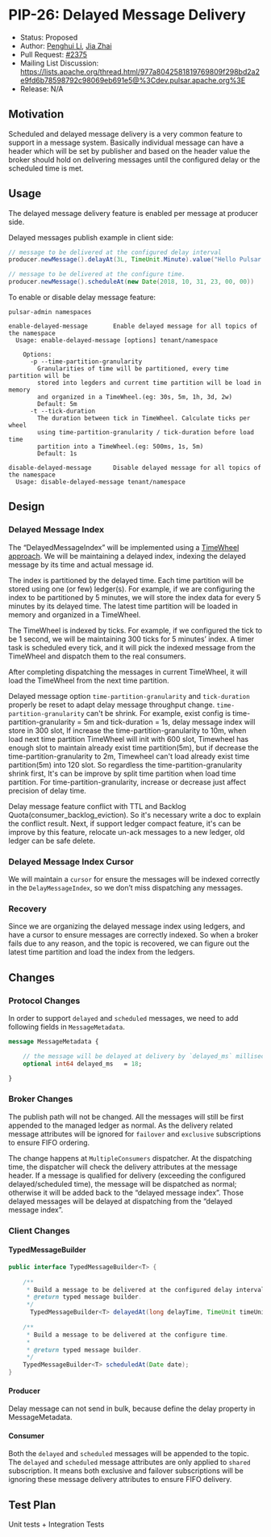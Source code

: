 # PIP-26: Delayed Message Delivery
* Status: Proposed
* Author: [Penghui Li](https://github.com/codelipenghui), [Jia Zhai](https://github.com/zhaijack)
* Pull Request: [#2375](https://github.com/apache/pulsar/issues/2375)
* Mailing List Discussion: https://lists.apache.org/thread.html/977a8042581819769809f298bd2a2e9fd6b78598792c98069eb691e5@%3Cdev.pulsar.apache.org%3E
* Release: N/A

## Motivation
Scheduled and delayed message delivery is a very common feature to support in a message system. Basically individual message can have a header which will be set by publisher and based on the header value the broker should hold on delivering messages until the configured delay or the scheduled time is met. 

## Usage
The delayed message delivery feature is enabled per message at producer side.

Delayed messages publish example in client side:

```java
// message to be delivered at the configured delay interval
producer.newMessage().delayAt(3L, TimeUnit.Minute).value("Hello Pulsar!").send();

// message to be delivered at the configure time.
producer.newMessage().scheduleAt(new Date(2018, 10, 31, 23, 00, 00))
```

To enable or disable delay message feature:

```shell
pulsar-admin namespaces

enable-delayed-message 	     Enable delayed message for all topics of the namespace
  Usage: enable-delayed-message [options] tenant/namespace
  
  	Options:
  	  -p --time-partition-granularity
  	  	Granularities of time will be partitioned, every time partition will be 
  	  	stored into legders and current time partition will be load in memory 
  	  	and organized in a TimeWheel.(eg: 30s, 5m, 1h, 3d, 2w)
  	  	Default: 5m
  	  -t --tick-duration
  	  	The duration between tick in TimeWheel. Calculate ticks per wheel
  	  	using time-partition-granularity / tick-duration before load time 
  	  	partition into a TimeWheel.(eg: 500ms, 1s, 5m)
  	    Default: 1s
  	    
disable-delayed-message 	 Disable delayed message for all topics of the namespace
  Usage: disable-delayed-message tenant/namespace
```

## Design

### Delayed Message Index

The “DelayedMessageIndex” will be implemented using a [TimeWheel approach](http://www.cs.columbia.edu/~nahum/w6998/papers/sosp87-timing-wheels.pdf). We will be maintaining a delayed index, indexing the delayed message by its time and actual message id.

The index is partitioned by the delayed time. Each time partition will be stored using one (or few) ledger(s). For example, if we are configuring  the index to be partitioned by 5 minutes, we will store the index data for every 5 minutes by its delayed time. The latest time partition will be loaded in memory and organized in a TimeWheel.

The TimeWheel is indexed by ticks. For example, if we configured the tick to be 1 second, we will be maintaining 300 ticks for 5 minutes’ index. A timer task is scheduled every tick, and it will pick the indexed message from the TimeWheel and dispatch them to the real consumers.

After completing dispatching the messages in current TimeWheel, it will load the TimeWheel from the next time partition.

Delayed message option ` time-partition-granularity ` and `tick-duration` properly be reset to adapt delay message throughput change.   ` time-partition-granularity `  can't be shrink. For example, exist config is time-partition-granularity = 5m and tick-duration = 1s, delay message index will store in 300 slot, If increase the time-partition-granularity to 10m, when load next time partition TimeWheel will init with 600 slot, Timewheel has enough slot to maintain already exist time partition(5m), but if decrease the time-partition-granularity to 2m, Timewheel can't load already exist time partition(5m) into 120 slot. So regardless the time-partition-granularity shrink first, It's can be improve by split time partition when load time partition. For time-partition-granularity, increase or decrease just affect precision of delay time.

Delay message feature conflict with TTL and Backlog Quota(consumer_backlog_eviction). So it's necessary write a doc to explain the conflict result. Next, if support ledger compact feature, it's can be improve by this feature, relocate un-ack messages to a new ledger, old ledger can be safe delete.

### Delayed Message Index Cursor

We will maintain a `cursor` for ensure the messages will be indexed correctly in the `DelayMessageIndex`, so we don’t miss dispatching any messages.

### Recovery

Since we are organizing the delayed message index using ledgers, and have a cursor to ensure messages are correctly indexed. So when a broker fails due to any reason, and the topic is recovered, we can figure out the latest time partition and load the index from the ledgers. 

## Changes

### Protocol Changes

In order to support `delayed` and `scheduled` messages, we need to add following fields in `MessageMetadata`.

```protobuf
message MessageMetadata {

    // the message will be delayed at delivery by `delayed_ms` milliseconds.
    optional int64 delayed_ms 	= 18;

}
```

### Broker Changes

The publish path will not be changed. All the messages will still be first appended to the managed ledger as normal. As the delivery related message attributes will be ignored for `failover` and `exclusive` subscriptions to ensure FIFO ordering.

The change happens at `MultipleConsumers` dispatcher. At the dispatching time, the dispatcher will check the delivery attributes at the message header. If a message is qualified for delivery (exceeding the configured delayed/scheduled time), the message will be dispatched as normal; otherwise it will be added back to the “delayed message index”. Those delayed messages will be delayed at dispatching from the “delayed message index”. 

### Client Changes

#### TypedMessageBuilder

```java
public interface TypedMessageBuilder<T> {
    
    /**
     * Build a message to be delivered at the configured delay interval : <tt>delayTime</tt>.
     * @return typed message builder.
     */
	  TypedMessageBuilder<T> delayedAt(long delayTime, TimeUnit timeUnit);
    
    /**
     * Build a message to be delivered at the configure time.
     *
     * @return typed message builder.
     */
    TypedMessageBuilder<T> scheduledAt(Date date);
}
```

#### Producer

Delay message can not send in bulk, because define the delay property in MessageMetadata.

#### Consumer

Both the `delayed` and `scheduled` messages will be appended to the topic. The `delayed` and `scheduled` message attributes are only applied to `shared` subscription. It means both exclusive and failover subscriptions will be ignoring these message delivery attributes to ensure FIFO delivery.

## Test Plan

Unit tests + Integration Tests




